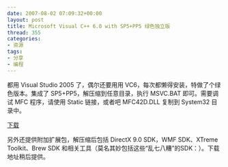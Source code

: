 ```yaml
---
date: 2007-08-02 07:09:32+00:00
layout: post
title: Microsoft Visual C++ 6.0 with SP5+PP5 绿色独立版
thread: 355
categories:
- 资源
tags:
- 分享
- 编程
---
```


都用 Visual Studio 2005 了，偶尔还要用用 VC6，每次都懒得安装，特做了个绿色版本。集成了 SP5+PP5，解压缩到任意目录，执行 MSVC.BAT 即可。需要调试 MFC 程序，请使用 Static 链接，或者吧 MFC42D.DLL 复制到 System32 目录中。  
  
[下载](/assets/MSVC.EXE)  
  
另外还提供附加扩展包，解压缩后包括 DirectX 9.0 SDK，WMF SDK、XTreme Toolkit、Brew SDK 和相关工具（莫名其妙包括这些“乱七八糟”的SDK：）。下载地址稍后提供。  
  

